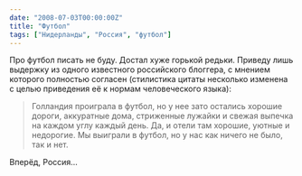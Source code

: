 ```yaml
---
date: "2008-07-03T00:00:00Z"
title: "Футбол"
tags: ["Нидерланды", "Россия", "футбол"]
---
```


Про футбол писать не буду. Достал хуже горькой редьки. Приведу лишь выдержку из одного известного российского блоггера, с мнением которого полностью согласен (стилистика цитаты несколько изменена с целью приведения её к нормам человеческого языка):

> Голландия проиграла в футбол, но у нее зато остались хорошие дороги, аккуратные дома, стриженные лужайки и свежая выпечка на каждом углу каждый день. Да, и отели там хорошие, уютные и недорогие. Мы выиграли в футбол, но у нас как ничего не было, так и нет.

Вперёд, Россия…

